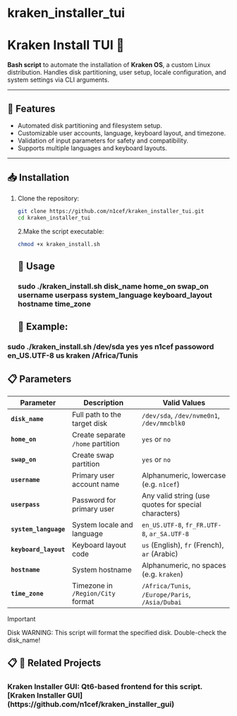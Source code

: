 # kraken_installer_tui

# Kraken Install TUI 🐙  

**Bash script** to automate the installation of **Kraken OS**, a custom Linux distribution. Handles disk partitioning, user setup, locale configuration, and system settings via CLI arguments.  

---

## 🚀 Features  
- Automated disk partitioning and filesystem setup.  
- Customizable user accounts, language, keyboard layout, and timezone.  
- Validation of input parameters for safety and compatibility.  
- Supports multiple languages and keyboard layouts.  

---

## 📥 Installation  
1. Clone the repository:  
   ```sh 
   git clone https://github.com/n1cef/kraken_installer_tui.git  
   cd kraken_installer_tui
    ```
   2.Make the script executable:
    ```sh
    chmod +x kraken_install.sh
    ```


    ## 🚀 Usage
   <h3>
     sudo ./kraken_install.sh disk_name home_on swap_on username userpass system_language keyboard_layout hostname time_zone 
   
    
   </h3>

    ## 🚀 Example:
 <h3>  
 sudo ./kraken_install.sh /dev/sda yes yes n1cef passoword en_US.UTF-8 us kraken /Africa/Tunis  
 </h3>

## 📋 Parameters

| Parameter            | Description                                      | Valid Values                                                                 |
|----------------------|--------------------------------------------------|------------------------------------------------------------------------------|
| **`disk_name`**      | Full path to the target disk                     | `/dev/sda`, `/dev/nvme0n1`, `/dev/mmcblk0`                                  |
| **`home_on`**        | Create separate `/home` partition               | `yes` or `no`                                                               |
| **`swap_on`**        | Create swap partition                           | `yes` or `no`                                                               |
| **`username`**       | Primary user account name                       | Alphanumeric, lowercase (e.g. `n1cef`)                                     |
| **`userpass`**       | Password for primary user                       | Any valid string (use quotes for special characters)                        |
| **`system_language`**| System locale and language                      | `en_US.UTF-8`, `fr_FR.UTF-8`, `ar_SA.UTF-8`                                |
| **`keyboard_layout`**| Keyboard layout code                            | `us` (English), `fr` (French), `ar` (Arabic)                                |
| **`hostname`**       | System hostname                                 | Alphanumeric, no spaces (e.g. `kraken`)                                    |
| **`time_zone`**      | Timezone in `/Region/City` format               | `/Africa/Tunis`, `/Europe/Paris`, `/Asia/Dubai`                             |



 >[!IMPORTANT]
>Disk WARNING: This script will format the specified disk. Double-check the disk_name! 
 

## 📋 📂 Related Projects
   <h3>Kraken Installer GUI: Qt6-based frontend for this script. [Kraken Installer GUI](https://github.com/n1cef/kraken_installer_gui) </h3>


   
